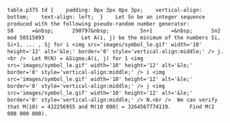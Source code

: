     table.p375 td {    padding: 0px 3px 0px 3px;    vertical-align: bottom;    text-align: left;  }    Let Sn be an integer sequence produced with the following pseudo-random number generator:            S0      =&nbsp;      290797&nbsp;          Sn+1      =&nbsp;      Sn2 mod 50515093            Let A(i, j) be the minimum of the numbers Si, Si+1, ... , Sj for i <img src='images/symbol_le.gif' width='10' height='12' alt='&le;' border='0' style='vertical-align:middle;' /> j.<br />  Let M(N) = &Sigma;A(i, j) for 1 <img src='images/symbol_le.gif' width='10' height='12' alt='&le;' border='0' style='vertical-align:middle;' /> i <img src='images/symbol_le.gif' width='10' height='12' alt='&le;' border='0' style='vertical-align:middle;' /> j <img src='images/symbol_le.gif' width='10' height='12' alt='&le;' border='0' style='vertical-align:middle;' /> N.<br />  We can verify that M(10) = 432256955 and M(10 000) = 3264567774119.      Find M(2 000 000 000).    